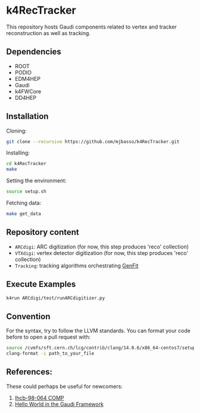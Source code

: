 # k4RecTracker

This repository hosts Gaudi components related to vertex and tracker reconstruction as well as tracking.

## Dependencies

* ROOT
* PODIO
* EDM4HEP
* Gaudi
* k4FWCore
* DD4HEP

## Installation

Cloning:

```bash
git clone --recursive https://github.com/mjbasso/k4RecTracker.git
```

Installing:

```bash
cd k4RecTracker
make
```

Setting the environment:

```bash
source setup.sh
```

Fetching data:

```bash
make get_data
```

## Repository content

* `ARCdigi`: ARC digitization (for now, this step produces 'reco' collection)
* `VTXdigi`: vertex detector digitization (for now, this step produces 'reco' collection)
* `Tracking`: tracking algorithms orchestrating [GenFit](https://github.com/GenFit/GenFit)

## Execute Examples 

```bash
k4run ARCdigi/test/runARCdigitizer.py
```

## Convention

For the syntax, try to follow the LLVM standards. You can format your code before to open a pull request with:

```bash
source /cvmfs/sft.cern.ch/lcg/contrib/clang/14.0.6/x86_64-centos7/setup.sh
clang-format -i path_to_your_file
```

## References:

These could perhaps be useful for newcomers:
1. [lhcb-98-064 COMP](https://cds.cern.ch/record/691746/files/lhcb-98-064.pdf)
2. [Hello World in the Gaudi Framework](https://lhcb.github.io/DevelopKit/02a-gaudi-helloworld)
